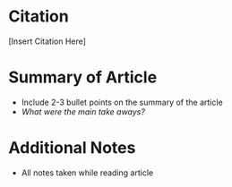 # **Citation**
[Insert Citation Here]

# **Summary of Article**
* Include 2-3 bullet points on the summary of the article
* _What were the main take aways?_

# **Additional Notes**
* All notes taken while reading article

